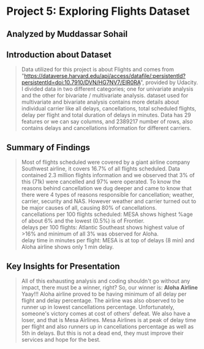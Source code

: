 # Project 5: Exploring Flights Dataset
## Analyzed by Muddassar Sohail
## Introduction about Dataset

> Data utilized for this project is about Flights and comes from "https://dataverse.harvard.edu/api/access/datafile/:persistentId?persistentId=doi:10.7910/DVN/HG7NV7/EIR0RA", provided by Udacity.
I divided data in two different categories; one for univariate analysis and the other for bivariate / multivariate analysis.
dataset used for multivariate and bivariate analysis contains more details about individual carrier like all delays, cancellations, total scheduled flights, delay per flight and total duration of delays in minutes.
Data has 29 features or we can say columns, and 2389217 number of rows, also contains delays and cancellations information for different carriers.

## Summary of Findings

> Most of flights scheduled were covered by a giant airline company Southwest airline, it covers 16.7% of all flights scheduled. Data contained 2.3 million flights information and we observed that 3% of this (71k) were cancelled and 97% were operated. To know the reasons behind cancellation we dug deeper and came to know that there were 4 types of reasons responsible for cancellation; weather, carrier, security and NAS. However weather and carrier turned out to be major causes of all, causing 80% of cancellations.
<br>cancellations per 100 flights scheduled: MESA shows highest %age of about 6% and the lowest (0.5%) is of Frontier.
<br>delays per 100 flights: Atlantic Southeast shows highest value of >16% and minimum of all 3% was observed for Aloha.
<br>delay time in minutes per flight: MESA is at top of delays (8 min) and Aloha airline shows only 1 min delay.


## Key Insights for Presentation

> All of this exhausting analysis and coding shouldn't go without any impact, there must be a winner, right?
So, our winner is:
**Aloha Airline** Yaay!!!
Aloha airline proved to be having minimum of all delay per flight and delay percentage. The airline was also observed to be runner up in lowest cancellations percentage.
Unfortunately, someone's victory comes at cost of others' defeat. We also have a loser, and that is Mesa Airlines. Mesa Airlines is at peak of delay time per flight and also runners up in cancellations percentage as well as 5th in delays. But this is not a dead end, they must improve their services and hope for the best.
